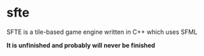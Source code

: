 # sfte
SFTE is a tile-based game engine written in C++ which uses SFML

**It is unfinished and probably will never be finished**
